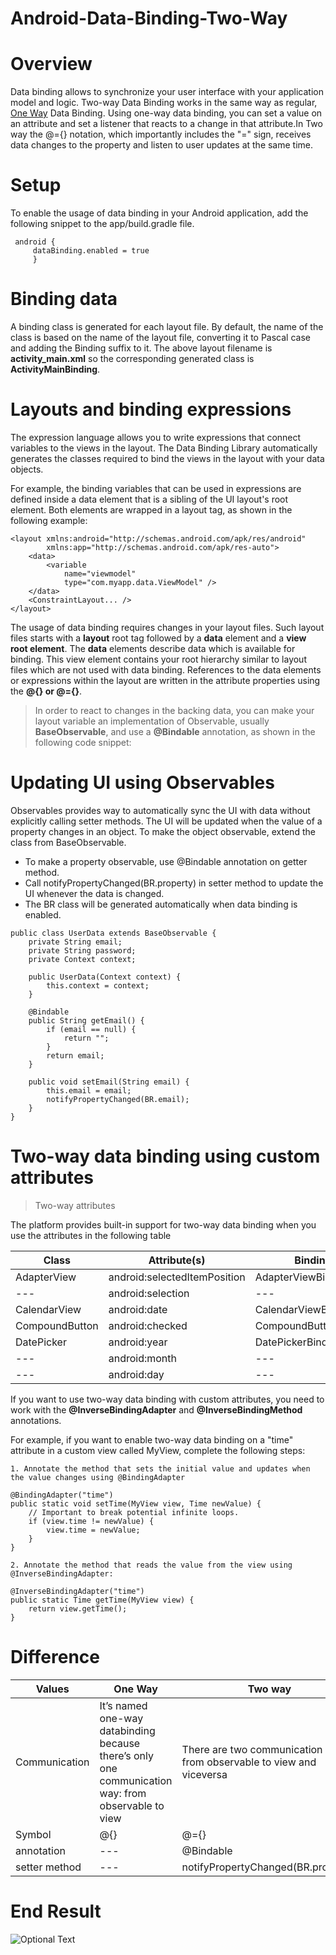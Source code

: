 # Android-Data-Binding-Two-Way 

# Overview
Data binding allows to synchronize your user interface with your application model and logic. Two-way Data Binding works in the same way as regular, [One Way](https://github.com/umesh151988/Android-Data-Binding/blob/master/README.md) Data Binding. Using one-way data binding, you can set a value on an attribute and set a listener that reacts to a change in that attribute.In Two way the @={} notation, which importantly includes the "=" sign, receives data changes to the property and listen to user updates at the same time.

# Setup
To enable the usage of data binding in your Android application, add the following snippet to the app/build.gradle file.

```
 android {
     dataBinding.enabled = true
     }
```

# Binding data

A binding class is generated for each layout file. By default, the name of the class is based on the name of the layout file, converting it to Pascal case and adding the Binding suffix to it. The above layout filename is **activity_main.xml** so the corresponding generated class is **ActivityMainBinding**.

# Layouts and binding expressions

The expression language allows you to write expressions that connect variables to the views in the layout. The Data Binding Library automatically  generates the classes required to bind the views in the layout with your data objects.

For example, the binding variables that can be used in expressions are defined inside a data element that is a sibling of the UI layout's root element. Both elements are wrapped in a layout tag, as shown in the following example:

```
<layout xmlns:android="http://schemas.android.com/apk/res/android"
        xmlns:app="http://schemas.android.com/apk/res-auto">
    <data>
        <variable
            name="viewmodel"
            type="com.myapp.data.ViewModel" />
    </data>
    <ConstraintLayout... /> 
</layout>
```
The usage of data binding requires changes in your layout files. Such layout files starts with a **layout** root tag followed by a **data** element and a **view root element**. The **data** elements describe data which is available for binding. This view element contains your root hierarchy similar to layout files which are not used with data binding. References to the data elements or expressions within the layout are written in the attribute properties using the **@{} or @={}**.

> In order to react to changes in the backing data, you can make your layout variable an implementation of Observable, usually **BaseObservable**, and use a **@Bindable** annotation, as shown in the following code snippet:

 # Updating UI using Observables

Observables provides way to automatically sync the UI with data without explicitly calling setter methods. The UI will be updated     when the value of a property changes in an object. To make the object observable, extend the class from BaseObservable.

 - To make a property observable, use @Bindable annotation on getter method.
 - Call notifyPropertyChanged(BR.property) in setter method to update the UI whenever the data is changed.
 - The BR class will be generated automatically when data binding is enabled.


```
public class UserData extends BaseObservable {
    private String email;
    private String password;
    private Context context;

    public UserData(Context context) {
        this.context = context;
    }

    @Bindable
    public String getEmail() {
        if (email == null) {
            return "";
        }
        return email;
    }

    public void setEmail(String email) {
        this.email = email;
        notifyPropertyChanged(BR.email);
    }
}
```
# Two-way data binding using custom attributes

>Two-way attributes

The platform provides built-in support for two-way data binding when you use the attributes in the following table

| Class         	| Attribute(s) 	                | Binding adapter             |
| ---            | ---                           | ---                         |
| AdapterView    | 	android:selectedItemPosition | AdapterViewBindingAdapter   |
|     ---        | 	 android:selection 	         | 	  ---                      |
| CalendarView 	 |   android:date 	              | CalendarViewBindingAdapter  | 
| CompoundButton |   android:checked            	| CompoundButtonBindingAdapter| 
| DatePicker     | 	 android:year                | DatePickerBindingAdapter   	| 
|      ---       | 	 android:month               | 	---                       	|
|     ---        |   android:day                 | 	---                        |


If you want to use two-way data binding with custom attributes, you need to work with the **@InverseBindingAdapter** and **@InverseBindingMethod** annotations.

For example, if you want to enable two-way data binding on a "time" attribute in a custom view called MyView, complete the following steps:

```
1. Annotate the method that sets the initial value and updates when the value changes using @BindingAdapter

@BindingAdapter("time")
public static void setTime(MyView view, Time newValue) {
    // Important to break potential infinite loops.
    if (view.time != newValue) {
        view.time = newValue;
    }
}

2. Annotate the method that reads the value from the view using @InverseBindingAdapter:

@InverseBindingAdapter("time")
public static Time getTime(MyView view) {
    return view.getTime();
}

```

# Difference 

| Values         	       | One Way	                      | Two way                     |
|         ---            |       ---                     |      ---                    |
| Communication         	| It’s named one-way databinding because there’s only one communication way: from observable to view               | There are two communication ways: from observable to view and viceversa              |
| Symbol                	| @{}                           |  @={}                       |
| annotation             |       ---                     |  @Bindable                  |
| setter method          |       ---                     |  notifyPropertyChanged(BR.property)| 


# End Result
![Optional Text](../master/data_binding_two_way.gif)









